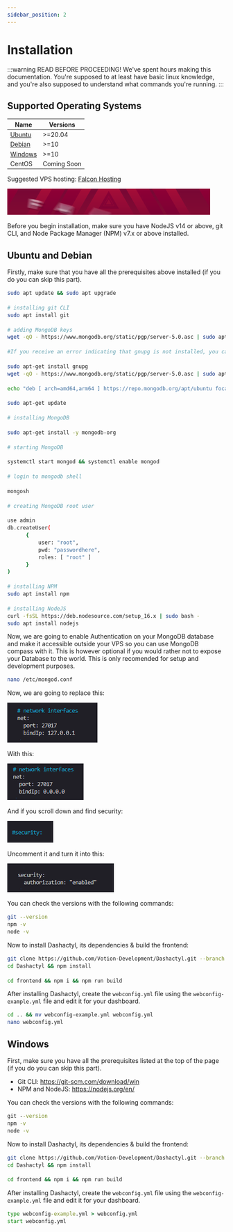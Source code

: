 ```yaml
---
sidebar_position: 2
---
```


# Installation

:::warning READ BEFORE PROCEEDING!
We've spent hours making this documentation. You're supposed to at least have basic linux knowledge, and you're also supposed to understand what commands you're running.
:::

## Supported Operating Systems
|    Name     |   Versions    |
|-------------|---------------|
|   [Ubuntu](#ubuntu-and-debian)    |    >=20.04    |
|   [Debian](#ubuntu-and-debian)    |    >=10       |
|   [Windows](#windows)   |    >=10       |
|   CentOS    |  Coming Soon  |

Suggested VPS hosting: [Falcon Hosting](https://falconhosting.co.uk)

![falconhosting image](/img/falconhosting.gif)

Before you begin installation, make sure you have NodeJS v14 or above, git CLI, and Node Package Manager (NPM) v7.x or above installed.

## Ubuntu and Debian
Firstly, make sure that you have all the prerequisites above installed (if you do you can skip this part).

```bash
sudo apt update && sudo apt upgrade

# installing git CLI
sudo apt install git

# adding MongoDB keys
wget -qO - https://www.mongodb.org/static/pgp/server-5.0.asc | sudo apt-key add -

#If you receive an error indicating that gnupg is not installed, you can:

sudo apt-get install gnupg
wget -qO - https://www.mongodb.org/static/pgp/server-5.0.asc | sudo apt-key add -

echo "deb [ arch=amd64,arm64 ] https://repo.mongodb.org/apt/ubuntu focal/mongodb-org/5.0 multiverse" | sudo tee /etc/apt/sources.list.d/mongodb-org-5.0.list

sudo apt-get update

# installing MongoDB

sudo apt-get install -y mongodb-org

# starting MongoDB

systemctl start mongod && systemctl enable mongod

# login to mongodb shell

mongosh

# creating MongoDB root user

use admin
db.createUser(
      {
          user: "root",
          pwd: "passwordhere",
          roles: [ "root" ]
      }
)

# installing NPM
sudo apt install npm

# installing NodeJS
curl -fsSL https://deb.nodesource.com/setup_16.x | sudo bash -
sudo apt install nodejs
```

Now, we are going to enable Authentication on your MongoDB database and make it accessible outside your VPS so you can use MongoDB compass with it. This is however optional if you would rather not to expose your Database to the world. This is only recomended for setup and development purposes.

```bash
nano /etc/mongod.conf
```

Now, we are going to replace this:

![127.0.0.1](/img/mongodb_net_127.0.0.1.png)

With this:

![0.0.0.0](/img/mongodb_net_0.0.0.0.png)

And if you scroll down and find security:

![security](/img/mongodb_security.png)

Uncomment it and turn it into this:

![security](/img/mongodb_security_enabled.png)

You can check the versions with the following commands:
```bash
git --version
npm -v
node -v
```

Now to install Dashactyl, its dependencies & build the frontend:
```bash
git clone https://github.com/Votion-Development/Dashactyl.git --branch stable
cd Dashactyl && npm install

cd frontend && npm i && npm run build
```

After installing Dashactyl, create the `webconfig.yml` file using the `webconfig-example.yml` file and edit it for your dashboard.
```bash
cd .. && mv webconfig-example.yml webconfig.yml
nano webconfig.yml
```

## Windows
First, make sure you have all the prerequisites listed at the top of the page (if you do you can skip this part).

- Git CLI: https://git-scm.com/download/win
- NPM and NodeJS: https://nodejs.org/en/

You can check the versions with the following commands:
```bat
git --version
npm -v
node -v
```

Now to install Dashactyl, its dependencies & build the frontend:
```bash
git clone https://github.com/Votion-Development/Dashactyl.git --branch stable
cd Dashactyl && npm install

cd frontend && npm i && npm run build
```

After installing Dashactyl, create the `webconfig.yml` file using the `webconfig-example.yml` file and edit it for your dashboard.
```bat
type webconfig-example.yml > webconfig.yml
start webconfig.yml
```
